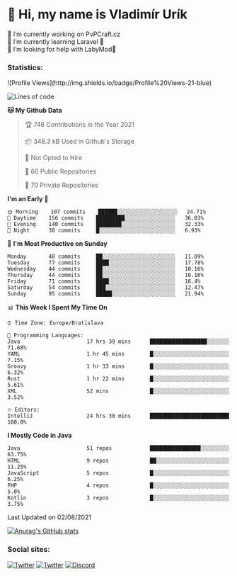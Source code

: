 <h1> 👋 Hi, my name is Vladimír Urík</h1>
<p>
 🔭 I’m currently working on PvPCraft.cz<br>
 🌱 I’m currently learning Laravel 💙<br>
 🤔 I’m looking for help with LabyMod💝<br>
</p>
<h3>Statistics:</h3>
<!--START_SECTION:waka-->
![Profile Views](http://img.shields.io/badge/Profile%20Views-21-blue)

![Lines of code](https://img.shields.io/badge/From%20Hello%20World%20I%27ve%20Written-4.0%20million%20lines%20of%20code-blue)

**🐱 My Github Data** 

> 🏆 746 Contributions in the Year 2021
 > 
> 📦 348.3 kB Used in Github's Storage 
 > 
> 🚫 Not Opted to Hire
 > 
> 📜 60 Public Repositories 
 > 
> 🔑 70 Private Repositories  
 > 
**I'm an Early 🐤** 

```text
🌞 Morning    107 commits    ██████░░░░░░░░░░░░░░░░░░░   24.71% 
🌆 Daytime    156 commits    █████████░░░░░░░░░░░░░░░░   36.03% 
🌃 Evening    140 commits    ████████░░░░░░░░░░░░░░░░░   32.33% 
🌙 Night      30 commits     █░░░░░░░░░░░░░░░░░░░░░░░░   6.93%

```
📅 **I'm Most Productive on Sunday** 

```text
Monday       48 commits     ██░░░░░░░░░░░░░░░░░░░░░░░   11.09% 
Tuesday      77 commits     ████░░░░░░░░░░░░░░░░░░░░░   17.78% 
Wednesday    44 commits     ██░░░░░░░░░░░░░░░░░░░░░░░   10.16% 
Thursday     44 commits     ██░░░░░░░░░░░░░░░░░░░░░░░   10.16% 
Friday       71 commits     ████░░░░░░░░░░░░░░░░░░░░░   16.4% 
Saturday     54 commits     ███░░░░░░░░░░░░░░░░░░░░░░   12.47% 
Sunday       95 commits     █████░░░░░░░░░░░░░░░░░░░░   21.94%

```


📊 **This Week I Spent My Time On** 

```text
⌚︎ Time Zone: Europe/Bratislava

💬 Programming Languages: 
Java                     17 hrs 39 mins      ██████████████████░░░░░░░   71.68% 
YAML                     1 hr 45 mins        █░░░░░░░░░░░░░░░░░░░░░░░░   7.15% 
Groovy                   1 hr 33 mins        █░░░░░░░░░░░░░░░░░░░░░░░░   6.32% 
Rust                     1 hr 22 mins        █░░░░░░░░░░░░░░░░░░░░░░░░   5.61% 
XML                      52 mins             █░░░░░░░░░░░░░░░░░░░░░░░░   3.52%

🔥 Editors: 
IntelliJ                 24 hrs 38 mins      █████████████████████████   100.0%

```

**I Mostly Code in Java** 

```text
Java                     51 repos            ████████████████░░░░░░░░░   63.75% 
HTML                     9 repos             ██░░░░░░░░░░░░░░░░░░░░░░░   11.25% 
JavaScript               5 repos             █░░░░░░░░░░░░░░░░░░░░░░░░   6.25% 
PHP                      4 repos             █░░░░░░░░░░░░░░░░░░░░░░░░   5.0% 
Kotlin                   3 repos             █░░░░░░░░░░░░░░░░░░░░░░░░   3.75%

```



 Last Updated on 02/08/2021
<!--END_SECTION:waka-->

[![Anurag's GitHub stats](https://github-readme-stats.vercel.app/api?username=vladimir-urik)](https://github.com/anuraghazra/github-readme-stats)

<h3>Social sites:</h3>
<p><a href="https://twitter.com/GGGEDR" target="_blank"><img alt="Twitter" src="https://img.shields.io/badge/twitter-%231DA1F2.svg?&style=for-the-badge&logo=twitter&logoColor=white" /></a> <a href="https://www.reddit.com/user/GGGEDR" target="_blank"><img alt="Twitter" src="https://img.shields.io/badge/reddit-%23FE6262.svg?&style=for-the-badge&logo=reddit&logoColor=white" /></a> <a href="https://discord.com/users/535708984959827978" target="_blank"><img alt="Discord" src="https://img.shields.io/badge/discord-%235865f2.svg?&style=for-the-badge&logo=discord&logoColor=white" />
</p>
